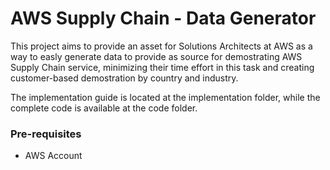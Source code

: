 # AWS Supply Chain - Data Generator
This project aims to provide an asset for Solutions Architects at AWS as a way to easly generate data to provide as source for demostrating AWS Supply Chain service, minimizing their time effort in this task and creating customer-based demostration by country and industry.

The implementation guide is located at the implementation folder, while the complete code is available at the code folder.

### Pre-requisites
* AWS Account 
